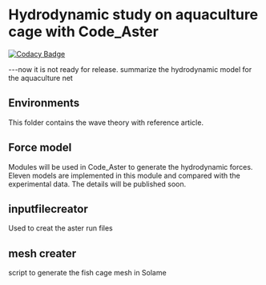 # Hydrodynamic study on aquaculture cage with Code_Aster

[![Codacy Badge](https://api.codacy.com/project/badge/Grade/19931a0cd13143c29c7b26795031bc1f)](https://www.codacy.com/manual/hui-aqua/hydromodel?utm_source=github.com&amp;utm_medium=referral&amp;utm_content=hui-aqua/hydromodel&amp;utm_campaign=Badge_Grade)

---now it is not ready for release.
summarize the hydrodynamic model for the aquaculture net
## Environments 
This folder contains the wave theory with reference article.

## Force model
Modules will be used in Code_Aster to generate the hydrodynamic forces.
Eleven models are implemented in this module and compared with the experimental data.
The details will be published soon.

## inputfilecreator
Used to creat the aster run files

## mesh creater
script to generate the fish cage mesh in Solame 
